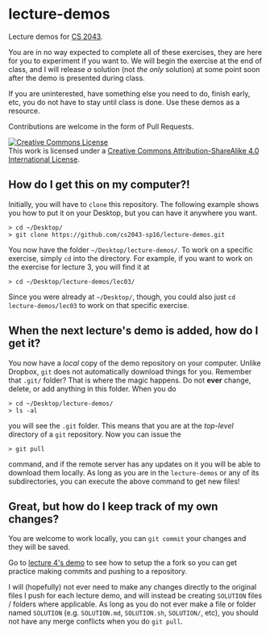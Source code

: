 # lecture-demos

Lecture demos for [CS 2043][cs2043].

You are in no way expected to complete all of these exercises, they are here for you to experiment if you want
to.  We will begin the exercise at the end of class, and I will release *a* solution (not *the only* solution)
at some point soon after the demo is presented during class.

If you are uninterested, have something else you need to do, finish early, etc, you do not have to stay until
class is done.  Use these demos as a resource.

Contributions are welcome in the form of Pull Requests.

[cs2043]: http://cs2043-sp16.github.io/

<a rel="license" href="http://creativecommons.org/licenses/by-sa/4.0/"><img alt="Creative Commons License" style="border-width:0" src="https://i.creativecommons.org/l/by-sa/4.0/88x31.png" /></a><br />This work is licensed under a <a rel="license" href="http://creativecommons.org/licenses/by-sa/4.0/">Creative Commons Attribution-ShareAlike 4.0 International License</a>.

## How do I get this on my computer?!

Initially, you will have to `clone` this repository.  The following example shows you how to put it on your
Desktop, but you can have it anywhere you want.

```
> cd ~/Desktop/
> git clone https://github.com/cs2043-sp16/lecture-demos.git
```

You now have the folder `~/Desktop/lecture-demos/`.  To work on a specific exercise, simply `cd` into the
directory.  For example, if you want to work on the exercise for lecture 3, you will find it at

```
> cd ~/Desktop/lecture-demos/lec03/
```

Since you were already at `~/Desktop/`, though, you could also just `cd lecture-demos/lec03` to work on that
specific exercise.

## When the next lecture's demo is added, how do I get it?

You now have a *local* copy of the demo repository on your computer.  Unlike Dropbox, `git` does not automatically
download things for you.  Remember that `.git/` folder?  That is where the magic happens.  Do not **ever** change,
delete, or add anything in this folder.  When you do

```
> cd ~/Desktop/lecture-demos/
> ls -al
```

you will see the `.git` folder.  This means that you are at the *top-level* directory of a `git` repository.  Now
you can issue the

```
> git pull
```

command, and if the remote server has any updates on it you will be able to download them locally.  As long as
you are in the `lecture-demos` or any of its subdirectories, you can execute the above command to get new files!

## Great, but how do I keep track of my own changes?

You are welcome to work locally, you can `git commit` your changes and they will be saved.

Go to [lecture 4's demo](lec04/) to see how to setup the a fork so you can get practice making commits and pushing to a repository.

I will (hopefully) not ever need to make any changes directly to the original files I push for each lecture demo,
and will instead be creating `SOLUTION` files / folders where applicable.  As long as you do not ever make a file
or folder named `SOLUTION` (e.g. `SOLUTION.md`, `SOLUTION.sh`, `SOLUTION/`, etc), you should not have any merge conflicts
when you do `git pull`.
